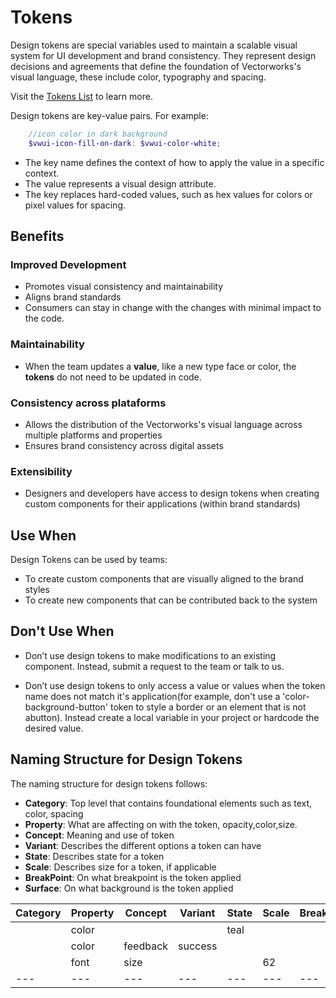 # Tokens
Design tokens are special variables used to maintain a scalable visual system for UI development and brand consistency. They represent design decisions and agreements that define the foundation of Vectorworks's visual language, these include color, typography and spacing.

Visit the [Tokens List](/tokens/tokens) to learn more.

Design tokens are key-value pairs. For example:

```scss
    //icon color in dark background 
    $vwui-icon-fill-on-dark: $vwui-color-white;
```
- The key name defines the context of how to apply the value in a specific context.
- The value represents a visual design attribute.
- The key replaces hard-coded values, such as hex values for colors or pixel values for spacing.

## Benefits
### Improved Development
- Promotes visual consistency and maintainability
- Aligns brand standards
- Consumers can stay in change with the changes with minimal impact to the code.
### Maintainability  
- When the team updates a **value**, like a new type face or color, the **tokens** do not need to be updated in 
code.

### Consistency across plataforms
- Allows the distribution of the Vectorworks's visual language across multiple platforms and properties
- Ensures brand consistency across digital assets

### Extensibility
- Designers and developers have access to design tokens when creating custom components for their applications (within brand standards)  
## Use When
Design Tokens can be used by teams:
- To create custom components that are visually aligned to the brand styles
- To create new components that can be contributed back to the system
## Don't Use When

- Don’t use design tokens to make modifications to an existing component. Instead, submit a request 
to the team or talk to us.

- Don’t use design tokens to only access a value or values when the token name does not match it's application(for example, don't use a 'color-background-button' token to style a border or an element that is not abutton). Instead create a local variable in your project or hardcode the desired value.

## Naming Structure for Design Tokens

The naming structure for design tokens follows:
- **Category**: Top level that contains foundational elements such as text, color, spacing
- **Property**: What are affecting on with the token, opacity,color,size.
- **Concept**: Meaning and use of  token
- **Variant**: Describes the different options a token can have
- **State**: Describes state for a token
- **Scale**: Describes size for a token, if applicable
- **BreakPoint**: On what breakpoint is the token applied
- **Surface**: On what background is the token applied

| Category  | Property  | Concept  |  Variant |State   |  Scale |  BreakPoint | Surface   |
|---        |---        |---       |---       |---     |---     |---          |---        |
|           | color     |          |          | teal   |        |             |           |
|           | color     | feedback |  success |        |        |             |           |
|           | font      | size     |          |        |  62    |             |           |
|---        |---        |---       |---       |---     |---     |---          |---        |